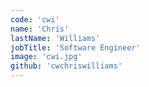 ```yaml
---
code: 'cwi'
name: 'Chris'
lastName: 'Williams'
jobTitle: 'Software Engineer'
image: 'cwi.jpg'
github: 'cwchriswilliams'
---
```

